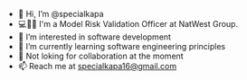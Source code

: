 - 👋 Hi, I’m @specialkapa
- 💻🚫🏢 I'm a Model Risk Validation Officer at NatWest Group.
- 👀 I’m interested in software development
- 🌱 I’m currently learning software engineering principles
- 💞️ Not loking for collaboration at the moment
- 📫 Reach me at specialkapa16@gmail.com

<!---
specialkapa/specialkapa is a ✨ special ✨ repository because its `README.md` (this file) appears on your GitHub profile.
You can click the Preview link to take a look at your changes.
--->
